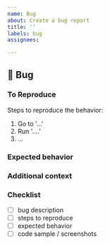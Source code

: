 ```yaml
---
name: Bug
about: Create a bug report
title: ''
labels: bug
assignees:

---
```


## 🐛 Bug

<!-- A clear and concise description of the bug. -->

### To Reproduce

Steps to reproduce the behavior:
1. Go to '...'
1. Run '....'
3. ...

<!-- If you have a code sample, error messages, stack traces, please provide it here as well -->



### Expected behavior

<!-- A clear and concise description of what you expected to happen. -->

### Additional context

<!-- Add any other context about the problem here. -->

### Checklist
- [ ] bug description
- [ ] steps to reproduce
- [ ] expected behavior
- [ ] code sample / screenshots
